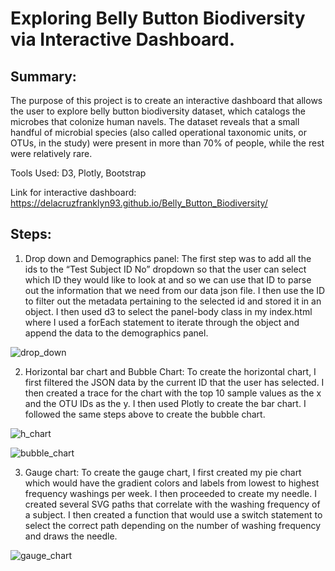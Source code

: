 # Exploring Belly Button Biodiversity via Interactive Dashboard. 

## Summary: 
The purpose of this project is to create an interactive dashboard that allows the user to explore belly button biodiversity dataset, which catalogs the microbes that colonize human navels. The dataset reveals that a small handful of microbial species (also called operational taxonomic units, or OTUs, in the study) were present in more than 70% of people, while the rest were relatively rare.

Tools Used: D3, Plotly, Bootstrap

Link for interactive dashboard: https://delacruzfranklyn93.github.io/Belly_Button_Biodiversity/

## Steps: 
1)	Drop down and Demographics panel: The first step was to add all the ids to the “Test Subject ID No” dropdown so that the user can select which ID they would like to look at and so we can use that ID to parse out the information that we need from our data json file. I then use the ID to filter out the metadata pertaining to the selected id and stored it in an object. I then used d3 to select the panel-body class in my index.html where I used a forEach statement to iterate through the object and append the data to the demographics panel.

![drop_down](https://user-images.githubusercontent.com/63375741/114325761-c2c59a00-9aff-11eb-94dc-7cebc5eaedb2.png)


2)	Horizontal bar chart and Bubble Chart: To create the horizontal chart, I first filtered the JSON data by the current ID that the user has selected. I then created a trace for the chart with the top 10 sample values as the x and the OTU IDs as the y. I then used Plotly to create the bar chart. I followed the same steps above to create the bubble chart.

![h_chart](https://user-images.githubusercontent.com/63375741/114325773-d40ea680-9aff-11eb-91b8-ea13a2e008d3.png)

![bubble_chart](https://user-images.githubusercontent.com/63375741/114325776-d96bf100-9aff-11eb-91bb-feb53c3f32f8.png)


3)	Gauge chart: To create the gauge chart, I first created my pie chart which would have the gradient colors and labels from lowest to highest frequency washings per week. I then proceeded to create my needle. I created several SVG paths that correlate with the washing frequency of a subject. I then created a function that would use a switch statement to select the correct path depending on the number of washing frequency and draws the needle. 

![gauge_chart](https://user-images.githubusercontent.com/63375741/114325787-e092ff00-9aff-11eb-91e9-f964ee1b93c0.png)

